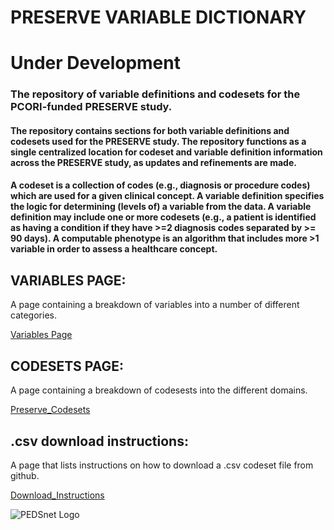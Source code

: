 # PRESERVE VARIABLE DICTIONARY
# Under Development

### The repository of variable definitions and codesets for the PCORI-funded PRESERVE study.

#### The repository contains sections for both variable definitions and codesets used for the PRESERVE study. The repository functions as a single centralized location for codeset and variable definition information across the PRESERVE study, as updates and refinements are made.
#### A codeset is a collection of codes (e.g., diagnosis or procedure codes) which are used for a given clinical concept. A variable definition specifies the logic for determining (levels of) a variable from the data. A variable definition may include one or more codesets (e.g., a patient is identified as having a condition if they have >=2 diagnosis codes separated by >= 90 days). A computable phenotype is an algorithm that includes more >1 variable in order to assess a healthcare concept.


## VARIABLES PAGE:
A page containing a breakdown of variables into a number of different categories.

[Variables Page](./pages/hierarchy.md)

## CODESETS PAGE:
A page containing a breakdown of codesests into the different domains. 

[Preserve_Codesets](./pages/codesets.md)

## .csv download instructions:
A page that lists instructions on how to download a .csv codeset file from github.

[Download_Instructions](./pages/download_csv.md)


![PEDSnet Logo](https://raw.githubusercontent.com/PRESERVE-Coordinating-Center/preserve_codesets/main/images/pedsnet_logo.png)
